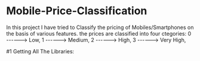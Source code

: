 # Mobile-Price-Classification
In this project I have tried to Classify the pricing of Mobiles/Smartphones on the basis of various features.
the prices are classified into four ctegories:
0 ------> Low,
1 ------> Medium,
2 ------> High,
3 ------> Very High,

#1 Getting All The Libraries:
